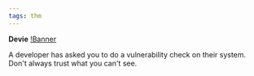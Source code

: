 ```yaml
---
tags: thm
---
```

**Devie**
[!Banner](./src/uploads/devie.png)

A developer has asked you to do a vulnerability check on their system.
Don't always trust what you can't see.